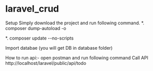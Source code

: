 # laravel_crud

Setup
Simply download the project and run following command.
*. composer dump-autoload -o

*. composer update --no-scripts

Import databae (you will get DB in database folder)

How to run api:-
open postman and run following command
Call API
http://localhost/laravel/public/api/todo
